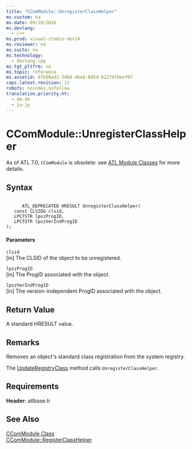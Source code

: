 ```yaml
---
title: "CComModule::UnregisterClassHelper"
ms.custom: na
ms.date: 09/19/2016
ms.devlang: 
  - C++
ms.prod: visual-studio-dev14
ms.reviewer: na
ms.suite: na
ms.technology: 
  - devlang-cpp
ms.tgt_pltfrm: na
ms.topic: reference
ms.assetid: 07b98ad2-3d6d-4be4-8d5d-82279f0eef07
caps.latest.revision: 12
robots: noindex,nofollow
translation.priority.ht: 
  - de-de
  - ja-jp
---
```

# CComModule::UnregisterClassHelper
As of ATL 7.0, `CComModule` is obsolete: see [ATL Module Classes](../vs140/ATL-Module-Classes.md) for more details.  
  
## Syntax  
  
```  
  
      ATL_DEPRECATED HRESULT UnregisterClassHelper(  
   const CLSID& clsid,  
   LPCTSTR lpszProgID,  
   LPCTSTR lpszVerIndProgID   
);  
```  
  
#### Parameters  
 `clsid`  
 [in] The CLSID of the object to be unregistered.  
  
 `lpszProgID`  
 [in] The ProgID associated with the object.  
  
 `lpszVerIndProgID`  
 [in] The version-independent ProgID associated with the object.  
  
## Return Value  
 A standard HRESULT value.  
  
## Remarks  
 Removes an object's standard class registration from the system registry.  
  
 The [UpdateRegistryClass](../vs140/CComModule--UpdateRegistryClass.md) method calls `UnregisterClassHelper`.  
  
## Requirements  
 **Header:** atlbase.h  
  
## See Also  
 [CComModule Class](../vs140/CComModule-Class.md)   
 [CComModule::RegisterClassHelper](../vs140/CComModule--RegisterClassHelper.md)